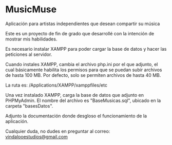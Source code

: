 # MusicMuse
Aplicación para artistas independientes que desean compartir su música

Este es un proyecto de fin de grado que desarrollé con la intención de mostrar mis habilidades.

Es necesario instalar XAMPP para poder cargar la base de datos y hacer las peticiones al servidor.

Cuando instales XAMPP, cambia el archivo php.ini por el que adjunto, el cual básicamente habilita los permisos para que se puedan subir archivos de hasta 100 MB. Por defecto, solo se permiten archivos de hasta 40 MB.

La ruta es:
/Applications/XAMPP/xamppfiles/etc

Una vez instalado XAMPP, carga la base de datos que adjunto en PHPMyAdmin.
El nombre del archivo es "BaseMusicas.sql", ubicado en la carpeta "basesDatos".

Adjunto la documentación donde desgloso el funcionamiento de la aplicación.

Cualquier duda, no dudes en preguntar al correo: vindalooestudios@gmail.com
